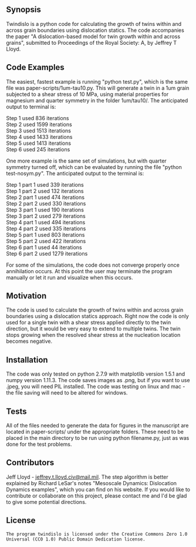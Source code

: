 ## Synopsis

Twindislo is a python code for calculating the growth of twins within and across grain boundaries using dislocation statics. The code accompanies the paper "A dislocation-based model for twin growth within and across grains", submitted to Proceedings of the Royal Society: A, by Jeffrey T Lloyd. 

## Code Examples

The easiest, fastest example is running "python test.py", which is the same file was paper-scripts/1um-tau10.py. This will generate a twin in a 1um grain subjected to a shear stress of 10 MPa, using material properties for magnesium and quarter symmetry in the folder 1um/tau10/. The anticipated output to terminal is: 

Step 1 used 836 iterations  
Step 2 used 1599 iterations  
Step 3 used 1513 iterations  
Step 4 used 1433 iterations  
Step 5 used 1413 iterations  
Step 6 used 245 iterations

One more example is the same set of simulations, but with quarter symmetry turned off, which can be evaluated by running the file "python test-nosym.py". The anticipated output to the terminal is:

Step 1 part 1 used 339 iterations  
Step 1 part 2 used 132 iterations  
Step 2 part 1 used 474 iterations  
Step 2 part 2 used 330 iterations  
Step 3 part 1 used 190 iterations  
Step 3 part 2 used 279 iterations  
Step 4 part 1 used 494 iterations  
Step 4 part 2 used 335 iterations  
Step 5 part 1 used 803 iterations  
Step 5 part 2 used 422 iterations  
Step 6 part 1 used 44 iterations  
Step 6 part 2 used 1279 iterations

For some of the simulations, the code does not converge properly once annihilation occurs. At this point the user may terminate the program manually or let it run and visualize when this occurs. 

## Motivation

The code is used to calculate the growth of twins within and across grain boundaries using a dislocation statics approach. Right now the code is only used for a single twin with a shear stress applied directly to the twin direction, but it would be very easy to extend to multiple twins. The twin stops growing when the resolved shear stress at the nucleation location becomes negative.  

## Installation

The code was only tested on python 2.7.9 with matplotlib version 1.5.1 and numpy version 1.11.3. The code saves images as .png, but if you want to use .jpeg, you will need PIL installed. The code was testing on linux and mac - the file saving will need to be altered for windows. 

## Tests

All of the files needed to generate the data for figures in the manuscript are located in paper-scripts/ under the appropriate folders. These need to be placed in the main directory to be run using python filename.py, just as was done for the test problems. 

## Contributors

Jeff Lloyd - jeffrey.t.lloyd.civ@mail.mil. The step algorithm is better explained by Richard LeSar's notes "Mesoscale Dynamics: Dislocation Dynamics examples", which you can find on his website. If you would like to contribute or collaborate on this project, please contact me and I'd be glad to give some potential directions.

## License
    The program twindislo is licensed under the Creative Commons Zero 1.0 Universal (CC0 1.0) Public Domain Dedication license.

